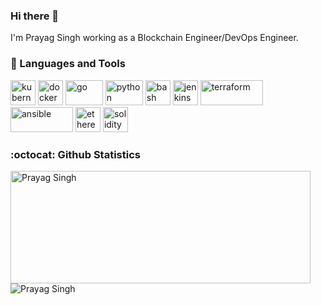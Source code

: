 ### Hi there 👋

I'm Prayag Singh working as a Blockchain Engineer/DevOps Engineer.

### 🧰 Languages and Tools
<p align="left"><img src="https://www.vectorlogo.zone/logos/kubernetes/kubernetes-icon.svg" alt="kubernetes" width="40" height="40"/> <img src="https://www.vectorlogo.zone/logos/docker/docker-official.svg" alt="docker" width="40" height="40"/> <img src="https://www.vectorlogo.zone/logos/golang/golang-official.svg" alt="go" width="60" height="40"/>  <img src="https://www.vectorlogo.zone/logos/python/python-official.svg" alt="python" width="60" height="40"/> <img src="https://www.vectorlogo.zone/logos/gnu_bash/gnu_bash-icon.svg" alt="bash" width="40" height="40"/> <img src="https://www.vectorlogo.zone/logos/jenkins/jenkins-icon.svg" alt="jenkins" width="40" height="40"/> <img src="https://www.vectorlogo.zone/logos/terraformio/terraformio-ar21.svg" alt="terraform" width="100" height="40"/> <img src="https://www.vectorlogo.zone/logos/ansible/ansible-ar21.svg" alt="ansible" width="100" height="40"/> <img src="https://www.vectorlogo.zone/logos/ethereum/ethereum-icon.svg" alt="ethereum" width=40 height=40 /> <img src="https://upload.wikimedia.org/wikipedia/commons/9/98/Solidity_logo.svg" alt="solidity" width=40 height=40/>
</p>

### :octocat: Github Statistics
<p align="left">
<img  src="https://github-readme-stats.vercel.app/api?username=prayagsingh&show_icons=true&theme=radical" alt="Prayag Singh" width="480" height="180" />
<img src="https://github-readme-stats.vercel.app/api/top-langs/?username=prayagsingh&layout=compact&hide=html&theme=radical&langs_count=10" alt="Prayag Singh"/>
</p>
